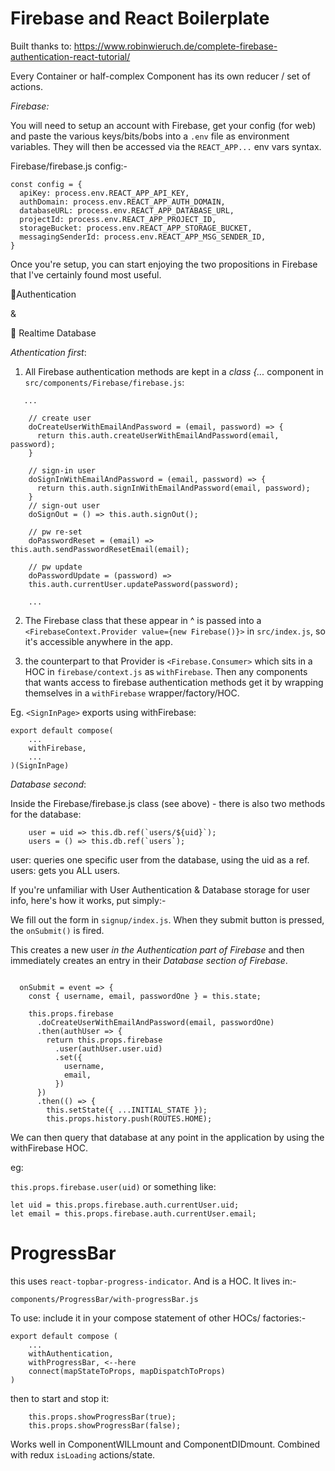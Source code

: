 # Firebase and React Boilerplate

Built thanks to:
https://www.robinwieruch.de/complete-firebase-authentication-react-tutorial/

Every Container or half-complex Component has its own reducer / set of actions.

*Firebase:*

You will need to setup an account with Firebase, get your config (for web) and paste the various keys/bits/bobs into a `.env` file as environment variables. They will then be accessed via the `REACT_APP...` env vars syntax.

Firebase/firebase.js config:-

```
const config = {
  apiKey: process.env.REACT_APP_API_KEY,
  authDomain: process.env.REACT_APP_AUTH_DOMAIN,
  databaseURL: process.env.REACT_APP_DATABASE_URL,
  projectId: process.env.REACT_APP_PROJECT_ID,
  storageBucket: process.env.REACT_APP_STORAGE_BUCKET,
  messagingSenderId: process.env.REACT_APP_MSG_SENDER_ID,
}

```

Once you're setup, you can start enjoying the two propositions in Firebase that I've certainly found most useful.

🎉Authentication

&

🎉 Realtime Database

*Athentication first*:

1) All Firebase authentication methods are kept in a *class {...* component in `src/components/Firebase/firebase.js`:


```
   ...

    // create user
    doCreateUserWithEmailAndPassword = (email, password) => {
      return this.auth.createUserWithEmailAndPassword(email, password);
    }

    // sign-in user
    doSignInWithEmailAndPassword = (email, password) => {
      return this.auth.signInWithEmailAndPassword(email, password);
    }
    // sign-out user
    doSignOut = () => this.auth.signOut();

    // pw re-set
    doPasswordReset = (email) => this.auth.sendPasswordResetEmail(email);

    // pw update
    doPasswordUpdate = (password) =>
    this.auth.currentUser.updatePassword(password);

    ...
```

2) The Firebase class that these appear in ^ is passed into a `<FirebaseContext.Provider value={new Firebase()}>` in `src/index.js`, so it's accessible anywhere in the app.

3) the counterpart to that Provider is `<Firebase.Consumer>` which sits in a HOC in `firebase/context.js` as `withFirebase`. Then any components that wants access to firebase authentication methods get it by wrapping themselves in a `withFirebase` wrapper/factory/HOC.

Eg. `<SignInPage>` exports using withFirebase:

```
export default compose(
    ...
    withFirebase,
    ...
)(SignInPage)
```


*Database second*:

Inside the Firebase/firebase.js class (see above) - there is also two methods for the database:

```
    user = uid => this.db.ref(`users/${uid}`);
    users = () => this.db.ref(`users`);
```

user: queries one specific user from the database, using the uid as a ref. 
users: gets you ALL users.

If you're unfamiliar with User Authentication & Database storage for user info, here's how it works, put simply:-

We fill out the form in `signup/index.js`. When they submit button is pressed, the `onSubmit()` is fired.

This creates a new user *in the Authentication part of Firebase* and then immediately creates an entry in their *Database section of Firebase*.

```

  onSubmit = event => {
    const { username, email, passwordOne } = this.state;

    this.props.firebase
      .doCreateUserWithEmailAndPassword(email, passwordOne)
      .then(authUser => {
        return this.props.firebase
          .user(authUser.user.uid)
          .set({
            username,
            email,
          })
      })
      .then(() => {
        this.setState({ ...INITIAL_STATE });
        this.props.history.push(ROUTES.HOME);

```

We can then query that database at any point in the application by using the withFirebase HOC.

eg:

`this.props.firebase.user(uid)` or something like:

```
let uid = this.props.firebase.auth.currentUser.uid;
let email = this.props.firebase.auth.currentUser.email;
```



# ProgressBar

this uses `react-topbar-progress-indicator`.
And is a HOC. It lives in:-

`components/ProgressBar/with-progressBar.js`

To use:
include it in your compose statement of other HOCs/ factories:-

```
export default compose (
    ...
    withAuthentication,
    withProgressBar, <--here
    connect(mapStateToProps, mapDispatchToProps)
)
```

then to start and stop it:

```
    this.props.showProgressBar(true);
    this.props.showProgressBar(false);
```

Works well in ComponentWILLmount and ComponentDIDmount. Combined with redux `isLoading` actions/state.

